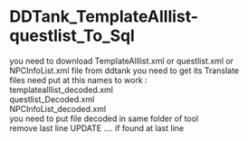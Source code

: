 # DDTank_TemplateAlllist-questlist_To_Sql
you need to download TemplateAlllist.xml or questlist.xml or NPCInfoList.xml file from ddtank you need to get its Translate
<br />
files need put at this names to work : <br />
templatealllist_decoded.xml
<br />
questlist_Decoded.xml
<br />
NPCInfoList_decoded.xml
<br />
you need to put file decoded in same folder of tool
<br />
remove last line UPDATE .... if found at last line
